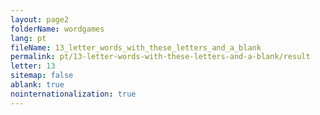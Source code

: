 ```yaml
---
layout: page2
folderName: wordgames
lang: pt
fileName: 13_letter_words_with_these_letters_and_a_blank
permalink: pt/13-letter-words-with-these-letters-and-a-blank/result
letter: 13
sitemap: false
ablank: true
nointernationalization: true
---
```

